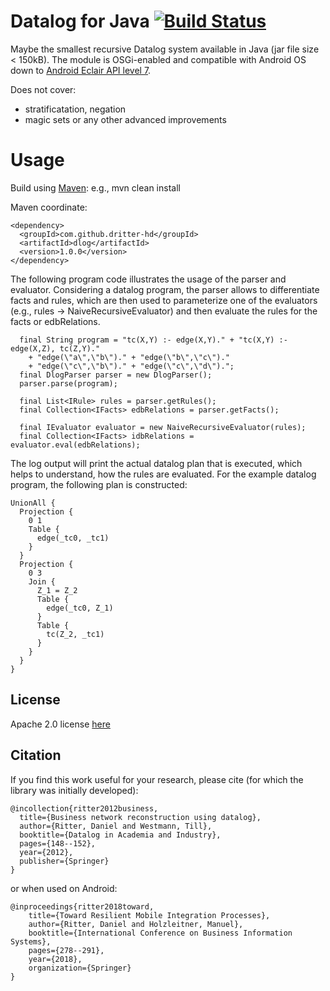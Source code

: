 # Datalog for Java [![Build Status](https://travis-ci.org/dritter-hd/dlog.svg?branch=master)](https://travis-ci.org/dritter-hd/dlog)

Maybe the smallest recursive Datalog system available in Java (jar file size < 150kB). The module is OSGi-enabled and compatible with Android OS down to [Android Eclair API level 7](https://en.wikipedia.org/wiki/Android_version_history#Android_2.1_Eclair_(API_7)).

Does not cover:
- stratificatation, negation
- magic sets or any other advanced improvements

# Usage

Build using [Maven](https://maven.apache.org/): e.g., mvn clean install

Maven coordinate:
```
<dependency>
  <groupId>com.github.dritter-hd</groupId>
  <artifactId>dlog</artifactId>
  <version>1.0.0</version>
</dependency>
```

The following program code illustrates the usage of the parser and evaluator. Considering a datalog program, the parser allows to differentiate facts and rules, which are then used to parameterize one of the evaluators (e.g., rules -> NaiveRecursiveEvaluator) and then evaluate the rules for the facts or edbRelations. 

```
  final String program = "tc(X,Y) :- edge(X,Y)." + "tc(X,Y) :- edge(X,Z), tc(Z,Y)." 
  	+ "edge(\"a\",\"b\")." + "edge(\"b\",\"c\")."
	+ "edge(\"c\",\"b\")." + "edge(\"c\",\"d\").";
  final DlogParser parser = new DlogParser();
  parser.parse(program);

  final List<IRule> rules = parser.getRules();
  final Collection<IFacts> edbRelations = parser.getFacts();

  final IEvaluator evaluator = new NaiveRecursiveEvaluator(rules);
  final Collection<IFacts> idbRelations = evaluator.eval(edbRelations);
```

The log output will print the actual datalog plan that is executed, which helps to understand, how the rules are evaluated. For the example datalog program, the following plan is constructed:

```
UnionAll {
  Projection {
    0 1 
    Table {
      edge(_tc0, _tc1)
    }
  }
  Projection {
    0 3 
    Join {
      Z_1 = Z_2 
      Table {
        edge(_tc0, Z_1)
      }
      Table {
        tc(Z_2, _tc1)
      }
    }
  }
}
```

## License

Apache 2.0 license [here](https://github.com/dritter-hd/dlog/blob/master/LICENSE)

## Citation

If you find this work useful for your research, please cite (for which the library was initially developed):
```
@incollection{ritter2012business,
  title={Business network reconstruction using datalog},
  author={Ritter, Daniel and Westmann, Till},
  booktitle={Datalog in Academia and Industry},
  pages={148--152},
  year={2012},
  publisher={Springer}
}
```

or when used on Android:
```
@inproceedings{ritter2018toward,
    title={Toward Resilient Mobile Integration Processes},
    author={Ritter, Daniel and Holzleitner, Manuel},
    booktitle={International Conference on Business Information Systems},
    pages={278--291},
    year={2018},
    organization={Springer}
}
```
